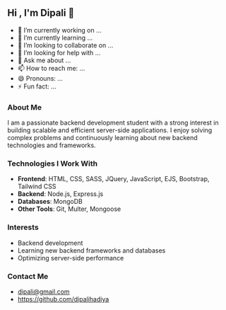 ## Hi , I'm Dipali 👋

- 🔭 I’m currently working on ...
- 🌱 I’m currently learning ...
- 👯 I’m looking to collaborate on ...
- 🤔 I’m looking for help with ...
- 💬 Ask me about ...
- 📫 How to reach me: ...
- 😄 Pronouns: ...
- ⚡ Fun fact: ...

### About Me
I am a passionate backend development student with a strong interest in building scalable and efficient server-side applications. I enjoy solving complex problems and continuously learning about new backend technologies and frameworks.

### Technologies I Work With
- **Frontend**: HTML, CSS, SASS, JQuery, JavaScript, EJS, Bootstrap, Tailwind CSS
- **Backend**: Node.js, Express.js
- **Databases**: MongoDB
- **Other Tools**: Git, Multer, Mongoose

### Interests
- Backend development
- Learning new backend frameworks and databases
- Optimizing server-side performance
  
### Contact Me
- dipali@gmail.com
- https://github.com/dipalihadiya
